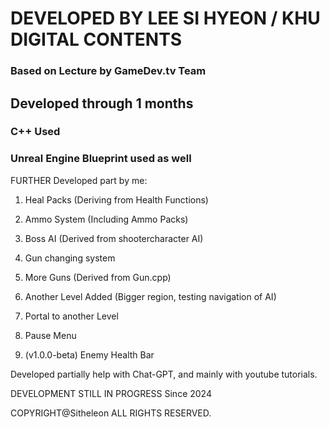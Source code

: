 <h1> DEVELOPED BY LEE SI HYEON / KHU DIGITAL CONTENTS </h1>
<h3>Based on Lecture by GameDev.tv Team </h3>
<h2> Developed through 1 months </h2>

<PORTFOLIO>

<h3> C++ Used </h3>

<h3>Unreal Engine Blueprint used as well</h3>


FURTHER Developed part by me:

  1. Heal Packs (Deriving from Health Functions)

  2. Ammo System (Including Ammo Packs)

  3. Boss AI (Derived from shootercharacter AI)

  4. Gun changing system

  5. More Guns (Derived from Gun.cpp)

  6. Another Level Added (Bigger region, testing navigation of AI)

  7. Portal to another Level
  
  8. Pause Menu

  9. (v1.0.0-beta) Enemy Health Bar 



Developed partially help with Chat-GPT, and mainly with youtube tutorials.



DEVELOPMENT STILL IN PROGRESS
Since 2024

COPYRIGHT@Sitheleon ALL RIGHTS RESERVED.





